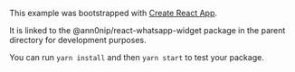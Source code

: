 This example was bootstrapped with [Create React App](https://github.com/facebook/create-react-app).

It is linked to the @ann0nip/react-whatsapp-widget package in the parent directory for development purposes.

You can run `yarn install` and then `yarn start` to test your package.
